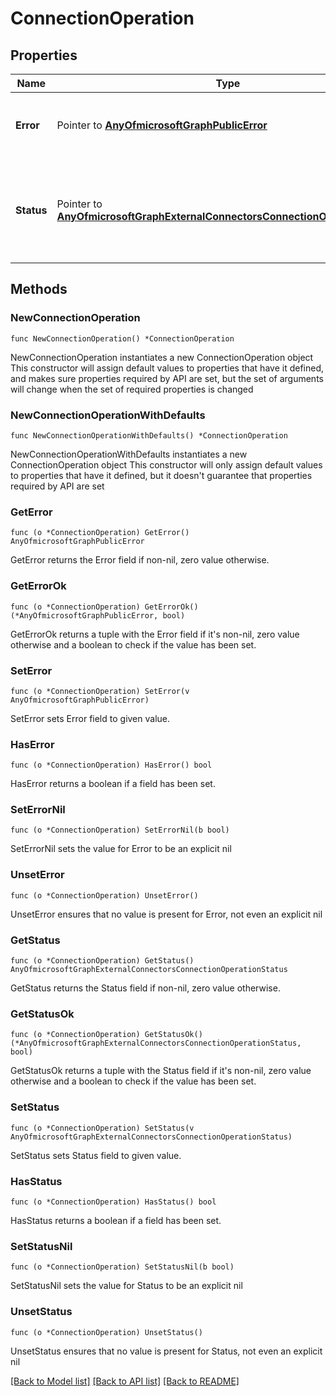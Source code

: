 # ConnectionOperation

## Properties

Name | Type | Description | Notes
------------ | ------------- | ------------- | -------------
**Error** | Pointer to [**AnyOfmicrosoftGraphPublicError**](anyOf&lt;microsoft.graph.publicError&gt;.md) | If status is failed, provides more information about the error that caused the failure. | [optional] 
**Status** | Pointer to [**AnyOfmicrosoftGraphExternalConnectorsConnectionOperationStatus**](anyOf&lt;microsoft.graph.externalConnectors.connectionOperationStatus&gt;.md) | Indicates the status of the asynchronous operation. Possible values are: unspecified, inprogress, completed, failed, unknownFutureValue. | [optional] 

## Methods

### NewConnectionOperation

`func NewConnectionOperation() *ConnectionOperation`

NewConnectionOperation instantiates a new ConnectionOperation object
This constructor will assign default values to properties that have it defined,
and makes sure properties required by API are set, but the set of arguments
will change when the set of required properties is changed

### NewConnectionOperationWithDefaults

`func NewConnectionOperationWithDefaults() *ConnectionOperation`

NewConnectionOperationWithDefaults instantiates a new ConnectionOperation object
This constructor will only assign default values to properties that have it defined,
but it doesn't guarantee that properties required by API are set

### GetError

`func (o *ConnectionOperation) GetError() AnyOfmicrosoftGraphPublicError`

GetError returns the Error field if non-nil, zero value otherwise.

### GetErrorOk

`func (o *ConnectionOperation) GetErrorOk() (*AnyOfmicrosoftGraphPublicError, bool)`

GetErrorOk returns a tuple with the Error field if it's non-nil, zero value otherwise
and a boolean to check if the value has been set.

### SetError

`func (o *ConnectionOperation) SetError(v AnyOfmicrosoftGraphPublicError)`

SetError sets Error field to given value.

### HasError

`func (o *ConnectionOperation) HasError() bool`

HasError returns a boolean if a field has been set.

### SetErrorNil

`func (o *ConnectionOperation) SetErrorNil(b bool)`

 SetErrorNil sets the value for Error to be an explicit nil

### UnsetError
`func (o *ConnectionOperation) UnsetError()`

UnsetError ensures that no value is present for Error, not even an explicit nil
### GetStatus

`func (o *ConnectionOperation) GetStatus() AnyOfmicrosoftGraphExternalConnectorsConnectionOperationStatus`

GetStatus returns the Status field if non-nil, zero value otherwise.

### GetStatusOk

`func (o *ConnectionOperation) GetStatusOk() (*AnyOfmicrosoftGraphExternalConnectorsConnectionOperationStatus, bool)`

GetStatusOk returns a tuple with the Status field if it's non-nil, zero value otherwise
and a boolean to check if the value has been set.

### SetStatus

`func (o *ConnectionOperation) SetStatus(v AnyOfmicrosoftGraphExternalConnectorsConnectionOperationStatus)`

SetStatus sets Status field to given value.

### HasStatus

`func (o *ConnectionOperation) HasStatus() bool`

HasStatus returns a boolean if a field has been set.

### SetStatusNil

`func (o *ConnectionOperation) SetStatusNil(b bool)`

 SetStatusNil sets the value for Status to be an explicit nil

### UnsetStatus
`func (o *ConnectionOperation) UnsetStatus()`

UnsetStatus ensures that no value is present for Status, not even an explicit nil

[[Back to Model list]](../README.md#documentation-for-models) [[Back to API list]](../README.md#documentation-for-api-endpoints) [[Back to README]](../README.md)


